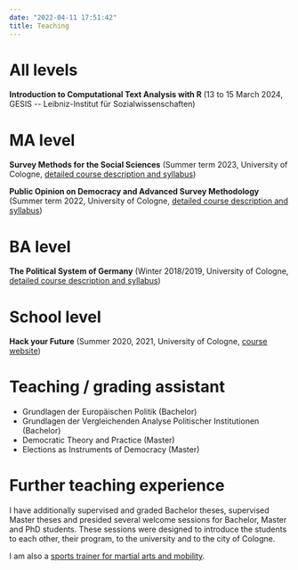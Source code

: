 ```yaml
---
date: "2022-04-11 17:51:42"
title: Teaching
---
```


# All levels

**Introduction to Computational Text Analysis with R** (13 to 15 March 2024, GESIS -- Leibniz-Institut für Sozialwissenschaften)

# MA level

**Survey Methods for the Social Sciences** (Summer term 2023, University of Cologne, [detailed course description and syllabus](https://cccp.uni-koeln.de/sites/cccp/Lehre/2023_SS/SurveyResearchForPoliticalScientists.pdf))

**Public Opinion on Democracy and Advanced Survey Methodology** (Summer term 2022, University of Cologne, [detailed course description and syllabus](https://cccp.uni-koeln.de/sites/cccp/Lehre/2022_SS/PublicOpinionOnDemocracyAndAdvancedSurveyMethodolgy_20220128.pdf))

# BA level

**The Political System of Germany** (Winter 2018/2019, University of Cologne, [detailed course description and syllabus](https://cccp.uni-koeln.de/sites/cccp/Lehre/2018-19_WS/14335.0106_Kaftan_Saldivia.pdf))

# School level

**Hack your Future** (Summer 2020, 2021, University of Cologne, [course website](https://hyf-koeln.org))

# Teaching / grading assistant

- Grundlagen der Europäischen Politik (Bachelor)
- Grundlagen der Vergleichenden Analyse Politischer Institutionen (Bachelor)
- Democratic Theory and Practice (Master)
- Elections as Instruments of Democracy (Master)

# Further teaching experience

I have additionally supervised and graded Bachelor theses, supervised Master theses and presided several welcome sessions for Bachelor, Master and PhD students. These sessions were designed to introduce the students to each other, their program, to the university and to the city of Cologne.

I am also a [sports trainer for martial arts and mobility](https://www.budo-arts-movements.de/trainer/). 